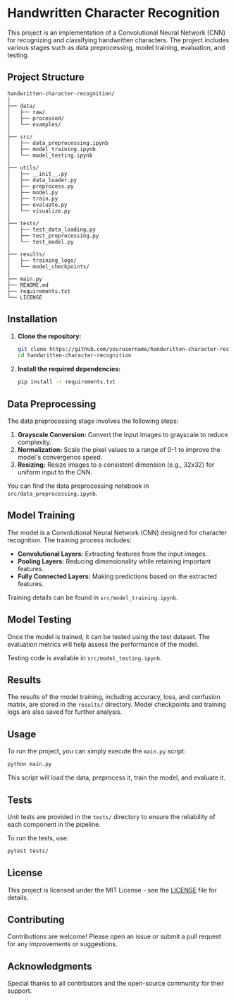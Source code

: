 # Handwritten Character Recognition

This project is an implementation of a Convolutional Neural Network (CNN) for recognizing and classifying handwritten characters. The project includes various stages such as data preprocessing, model training, evaluation, and testing.

## Project Structure

```
handwritten-character-recognition/
│
├── data/
│   ├── raw/
│   ├── processed/
│   └── examples/
│
├── src/
│   ├── data_preprocessing.ipynb
│   ├── model_training.ipynb
│   └── model_testing.ipynb
│
├── utils/
│   ├── __init__.py
│   ├── data_loader.py
│   ├── preprocess.py
│   ├── model.py
│   ├── train.py
│   ├── evaluate.py
│   └── visualize.py
│
├── tests/
│   ├── test_data_loading.py
│   ├── test_preprocessing.py
│   └── test_model.py
│
├── results/
│   ├── training_logs/
│   └── model_checkpoints/
│
├── main.py
├── README.md
├── requirements.txt
└── LICENSE
```

## Installation

1. **Clone the repository:**
   ```bash
   git clone https://github.com/yourusername/handwritten-character-recognition.git
   cd handwritten-character-recognition
   ```

2. **Install the required dependencies:**
   ```bash
   pip install -r requirements.txt
   ```

## Data Preprocessing

The data preprocessing stage involves the following steps:
1. **Grayscale Conversion:** Convert the input images to grayscale to reduce complexity.
2. **Normalization:** Scale the pixel values to a range of 0-1 to improve the model's convergence speed.
3. **Resizing:** Resize images to a consistent dimension (e.g., 32x32) for uniform input to the CNN.

You can find the data preprocessing notebook in `src/data_preprocessing.ipynb`.

## Model Training

The model is a Convolutional Neural Network (CNN) designed for character recognition. The training process includes:
- **Convolutional Layers:** Extracting features from the input images.
- **Pooling Layers:** Reducing dimensionality while retaining important features.
- **Fully Connected Layers:** Making predictions based on the extracted features.

Training details can be found in `src/model_training.ipynb`.

## Model Testing

Once the model is trained, it can be tested using the test dataset. The evaluation metrics will help assess the performance of the model.

Testing code is available in `src/model_testing.ipynb`.

## Results

The results of the model training, including accuracy, loss, and confusion matrix, are stored in the `results/` directory. Model checkpoints and training logs are also saved for further analysis.

## Usage

To run the project, you can simply execute the `main.py` script:

```bash
python main.py
```

This script will load the data, preprocess it, train the model, and evaluate it.

## Tests

Unit tests are provided in the `tests/` directory to ensure the reliability of each component in the pipeline.

To run the tests, use:

```bash
pytest tests/
```

## License

This project is licensed under the MIT License - see the [LICENSE](LICENSE) file for details.

## Contributing

Contributions are welcome! Please open an issue or submit a pull request for any improvements or suggestions.

## Acknowledgments

Special thanks to all contributors and the open-source community for their support.
```
